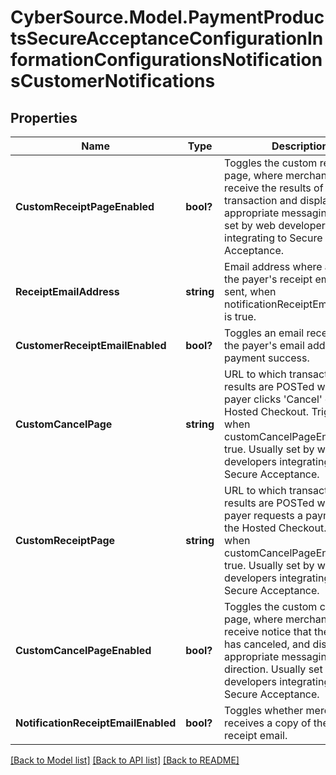 # CyberSource.Model.PaymentProductsSecureAcceptanceConfigurationInformationConfigurationsNotificationsCustomerNotifications
## Properties

Name | Type | Description | Notes
------------ | ------------- | ------------- | -------------
**CustomReceiptPageEnabled** | **bool?** | Toggles the custom receipt page, where merchants can receive the results of the transaction and display appropriate messaging. Usually set by web developers integrating to Secure Acceptance. | [optional] 
**ReceiptEmailAddress** | **string** | Email address where a copy of the payer&#39;s receipt email is sent, when notificationReceiptEmailEnabled is true. | [optional] 
**CustomerReceiptEmailEnabled** | **bool?** | Toggles an email receipt sent to the payer&#39;s email address on payment success. | [optional] 
**CustomCancelPage** | **string** | URL to which transaction results are POSTed when the payer clicks &#39;Cancel&#39; on the Hosted Checkout. Triggered when customCancelPageEnabled is true. Usually set by web developers integrating to Secure Acceptance. | [optional] 
**CustomReceiptPage** | **string** | URL to which transaction results are POSTed when the payer requests a payment on the Hosted Checkout. Triggered when customCancelPageEnabled is true. Usually set by web developers integrating to Secure Acceptance. | [optional] 
**CustomCancelPageEnabled** | **bool?** | Toggles the custom cancel page, where merchants can receive notice that the payer has canceled, and display appropriate messaging and direction. Usually set by web developers integrating to Secure Acceptance. | [optional] 
**NotificationReceiptEmailEnabled** | **bool?** | Toggles whether merchant receives a copy of the payer&#39;s receipt email. | [optional] 

[[Back to Model list]](../README.md#documentation-for-models) [[Back to API list]](../README.md#documentation-for-api-endpoints) [[Back to README]](../README.md)


